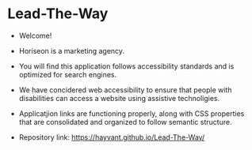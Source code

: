 # Lead-The-Way

* Welcome!

* Horiseon is a marketing agency.

* You will find this application follows accessibility standards and is optimized for search engines.

* We have concidered web accessibility to ensure that people with disabilities can access a website using assistive technoligies. 

* Applicatjion links are functioning properly, along with CSS properties that are consolidated and organized to follow semantic structure. 

* Repository link: https://hayvant.github.io/Lead-The-Way/



